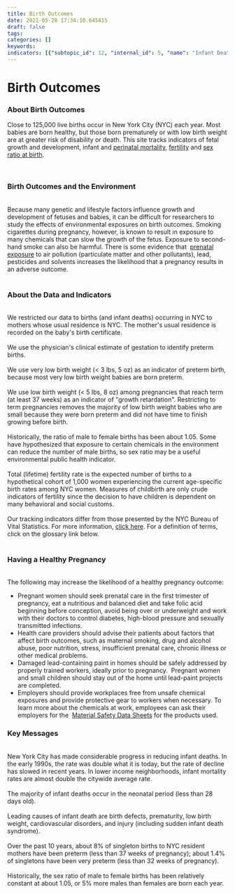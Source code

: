 ```yaml
---
title: Birth Outcomes
date: 2021-05-28 17:34:10.645415
draft: false
tags: 
categories: []
keywords: 
indicators: [{"subtopic_id": 12, "internal_id": 5, "name": "Infant Death", "URL": "https://a816-dohbesp.nyc.gov/IndicatorPublic/VisualizationData.aspx?id=5,719b87,12,Summarize"}, {"subtopic_id": 12, "internal_id": 4, "name": "Low Birthweight at Full Term", "URL": "https://a816-dohbesp.nyc.gov/IndicatorPublic/VisualizationData.aspx?id=4,719b87,12,Summarize"}, {"subtopic_id": 12, "internal_id": 6, "name": "Neonatal Death", "URL": "https://a816-dohbesp.nyc.gov/IndicatorPublic/VisualizationData.aspx?id=6,719b87,12,Summarize"}, {"subtopic_id": 12, "internal_id": 7, "name": "Perinatal Death", "URL": "https://a816-dohbesp.nyc.gov/IndicatorPublic/VisualizationData.aspx?id=7,719b87,12,Summarize"}, {"subtopic_id": 12, "internal_id": 8, "name": "Postneonatal Death", "URL": "https://a816-dohbesp.nyc.gov/IndicatorPublic/VisualizationData.aspx?id=8,719b87,12,Summarize"}, {"subtopic_id": 12, "internal_id": 1, "name": "Preterm Birth", "URL": "https://a816-dohbesp.nyc.gov/IndicatorPublic/VisualizationData.aspx?id=1,719b87,12,Summarize"}, {"subtopic_id": 12, "internal_id": 10, "name": "Sex Ratio ", "URL": "https://a816-dohbesp.nyc.gov/IndicatorPublic/VisualizationData.aspx?id=10,719b87,12,Summarize"}, {"subtopic_id": 12, "internal_id": 9, "name": "Total (Lifetime) Fertility", "URL": "https://a816-dohbesp.nyc.gov/IndicatorPublic/VisualizationData.aspx?id=9,719b87,12,Summarize"}, {"subtopic_id": 12, "internal_id": 3, "name": "Very Low Birthweight", "URL": "https://a816-dohbesp.nyc.gov/IndicatorPublic/VisualizationData.aspx?id=3,719b87,12,Summarize"}, {"subtopic_id": 12, "internal_id": 2, "name": "Very Preterm Birth", "URL": "https://a816-dohbesp.nyc.gov/IndicatorPublic/VisualizationData.aspx?id=2,719b87,12,Summarize"}]
---
```

# Birth Outcomes
<p><h3  id="descriptiontitle">About Birth Outcomes</h3 ></p>
<p>Close to 125,000 live births occur in New York City (NYC) each year. Most babies are born healthy, but those born prematurely or with low birth weight are at greater risk of disability or death. This site tracks indicators of fetal growth and development, infant and <a href="http://a816-dohbesp.nyc.gov/IndicatorPublic/Glossary.aspx#Perinata_mortality" target="_blank">perinatal mortality</a>, <a href="http://a816-dohbesp.nyc.gov/IndicatorPublic/Glossary.aspx#Fertility" target="_blank">fertility</a> and <a href="http://a816-dohbesp.nyc.gov/IndicatorPublic/Glossary.aspx#Sex_Ratio_at_Birth" target="_blank">sex ratio at birth</a>.</p>
<p>&nbsp;</p><p><h3 >Birth Outcomes and the Environment</h3 ><br />Because many genetic and lifestyle factors influence growth and development of fetuses and babies, it can be difficult for researchers to study the effects of environmental exposures on birth outcomes. Smoking cigarettes during pregnancy, however, is known to result in exposure to many chemicals that can slow the growth of the fetus. Exposure to second-hand smoke can also be harmful. There is some evidence that&nbsp; <a href="http://a816-dohbesp.nyc.gov/IndicatorPublic/Glossary.aspx#Prenatal_exposure" target="_blank">prenatal exposure</a> to air pollution (particulate matter and other pollutants), lead, pesticides and solvents increases the likelihood that a pregnancy results in an adverse outcome. <br /><br /></p><p><h3 >About the Data and Indicators</h3 ><br />We restricted our data to births (and infant deaths) occurring in NYC to mothers whose usual residence is NYC. The mother's usual residence is recorded on the baby's birth certificate.<br /><br />We use the physician's clinical estimate of gestation to identify preterm births.<br /><br />We use very low birth weight (&lt; 3 lbs, 5 oz) as an indicator of preterm birth, because most very low birth weight babies are born preterm.<br /><br />We use low birth weight (&lt; 5 lbs, 8 oz) among pregnancies that reach term (at least 37 weeks) as an indicator of "growth retardation". Restricting to term pregnancies removes the majority of low birth weight babies who are small because they were born preterm and did not have time to finish growing before birth. <br /><br />Historically, the ratio of male to female births has been about 1.05. Some have hypothesized that exposure to certain chemicals in the environment can reduce the number of male births, so sex ratio may be a useful environmental public health indicator.<br /><br />Total (lifetime) fertility rate is the expected number of births to a hypothetical cohort of 1,000 women experiencing the current age-specific birth rates among NYC women. Measures of childbirth are only crude indicators of fertility since the decision to have children is dependent on many behavioral and social customs.<br /><br />Our tracking indicators differ from those presented by the NYC Bureau of Vital Statistics. For more information, <a href="http://www1.nyc.gov/assets/doh/downloads/pdf/tracking/vital-stats-definitions.pdf" target="_blank">click here</a>. For a definition of terms, click on the glossary link below. <br /><br /></p><p><h3 >Having a Healthy Pregnancy</h3 ><br />The following may increase the likelihood of a healthy pregnancy outcome:</p>
<ul>
<li>Pregnant women should seek prenatal care in the first trimester of pregnancy, eat a nutritious and balanced diet and take folic acid beginning before conception, avoid being over or underweight and work with their doctors to control diabetes, high-blood pressure and sexually transmitted infections.</li>
<li>Health care providers should advise their patients about factors that affect birth outcomes, such as maternal smoking, drug and alcohol abuse, poor nutrition, stress, insufficient prenatal care, chronic illness or other medical problems.</li>
<li>Damaged lead-containing paint in homes should be safely addressed by properly trained workers, ideally prior to pregnancy.&nbsp; Pregnant women and small children should stay out of the home until lead-paint projects are completed.</li>
<li>Employers should provide workplaces free from unsafe chemical exposures and provide protective gear to workers when necessary. To learn more about the chemicals at work, employees can ask their employers for the&nbsp; <a href="http://a816-dohbesp.nyc.gov/IndicatorPublic/Glossary.aspx#Material_Safety_Data_Sheets" target="_blank">Material Safety Data Sheets</a> for the products used.</li>
</ul><p><h3 >Key Messages</h3 > <br />New York City has made considerable progress in reducing infant deaths. In the early 1990s, the rate was double what it is today, but the rate of decline has slowed in recent years. In lower income neighborhoods, infant mortality rates are almost double the citywide average rate. <br /><br />The majority of infant deaths occur in the neonatal period (less than 28 days old). <br /><br />Leading causes of infant death are birth defects, prematurity, low birth weight, cardiovascular disorders, and injury (including sudden infant death syndrome). <br /><br />Over the past 10 years, about 8% of singleton births to NYC resident mothers have been preterm (less than 37 weeks of pregnancy); about 1.4% of singletons have been very preterm (less than 32 weeks of pregnancy). <br /><br />Historically, the sex ratio of male to female births has been relatively constant at about 1.05, or 5% more males than females are born each year. <br /><br /></p>
